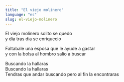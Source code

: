 ```yaml
---
title: "El viejo molinero"
language: "es"
slug: el-viejo-molinero
---
```

El viejo molinero solito se quedo   
y dia tras dia se enriquecio   
   
Faltabale una esposa que le ayude a gastar   
y con la bolsa al hombro salio a buscar   
   
Buscando la hallaras   
Buscando la hallaras   
Tendras que andar buscando pero al fin la encontraras   
